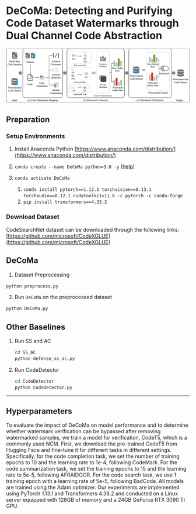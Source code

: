 # DeCoMa: Detecting and Purifying Code Dataset Watermarks through Dual Channel Code Abstraction

<img src="framework.png" width="1000px"/>


## Preparation 

### Setup Environments 
1. Install Anaconda Python [https://www.anaconda.com/distribution/](https://www.anaconda.com/distribution/)
2. `conda create --name DeCoMa python=3.8 -y` ([help](https://docs.conda.io/projects/conda/en/latest/user-guide/tasks/manage-environments.html))
3. `conda activate DeCoMa`

    1. `conda install pytorch==1.12.1 torchvision==0.13.1 torchaudio==0.12.1 cudatoolkit=11.6 -c pytorch -c conda-forge` 
    2. `pip install transformers==4.33.2`

### Download Dataset 
CodeSearchNet dataset can be downloaded through the following links: [https://github.com/microsoft/CodeXGLUE](https://github.com/microsoft/CodeXGLUE) 

## DeCoMa
1. Dataset Preprocessing
```bash
python preprocess.py
```

2. Run `DeCoMa` on the preprocessed dataset
    
```bash
python DeCoMa.py    
``` 

## Other Baselines

1. Run SS and AC
    ```bash
    cd SS_AC
    python defense_ss_ac.py
    ```
2. Run CodeDetector
    ```bash
    cd CodeDetector
    python CodeDetector.py
    ```

-------------------------------------------------
## Hyperparameters
To evaluate the impact of DeCoMa on model performance and to determine whether watermark verification can be bypassed after removing watermarked samples, we train a model for verification, CodeT5, which is a commonly used NCM. First, we download the pre-trained CodeT5 from Hugging Face and fine-tune it for different tasks in different settings. Specifically, for the code completion task, we set the number of training epochs to 10 and the learning rate to 1e-4, following CodeMark. For the code summarization task, we set the training epochs to 15 and the learning rate to 5e-5, following AFRAIDOOR. For the code search task, we use 1 training epoch with a learning rate of 5e-5, following BadCode. All models are trained using the Adam optimizer. Our experiments are implemented using PyTorch 1.13.1 and Transformers 4.38.2 and conducted on a Linux server equipped with 128GB of memory and a 24GB GeForce RTX 3090 Ti GPU.
